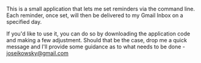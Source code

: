This is a small application that lets me set reminders via the command line.
Each reminder, once set, will then be delivered to my Gmail Inbox on a specified day.

If you'd like to use it, you can do so by downloading the application code and making a few adjustment.
Should that be the case, drop me a quick message and I'll provide some guidance as to what needs to be done - joseikowsky@gmail.com
